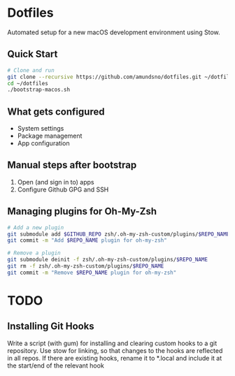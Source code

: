 # Dotfiles

Automated setup for a new macOS development environment using Stow.

## Quick Start
```sh
# Clone and run
git clone --recursive https://github.com/amundsno/dotfiles.git ~/dotfiles
cd ~/dotfiles
./bootstrap-macos.sh
```

## What gets configured
- System settings
- Package management
- App configuration

## Manual steps after bootstrap
1. Open (and sign in to) apps
2. Configure Github GPG and SSH

## Managing plugins for Oh-My-Zsh
```sh
# Add a new plugin
git submodule add $GITHUB_REPO zsh/.oh-my-zsh-custom/plugins/$REPO_NAME
git commit -m "Add $REPO_NAME plugin for oh-my-zsh"

# Remove a plugin
git submodule deinit -f zsh/.oh-my-zsh-custom/plugins/$REPO_NAME
git rm -f zsh/.oh-my-zsh-custom/plugins/$REPO_NAME
git commit -m "Remove $REPO_NAME plugin for oh-my-zsh"
```

# TODO
## Installing Git Hooks
Write a script (with gum) for installing and clearing custom hooks to a git repository.
Use stow for linking, so that changes to the hooks are reflected in all repos.
If there are existing hooks, rename it to *.local and include it at the start/end of the relevant hook